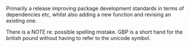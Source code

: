 Primarily a release improving package development standards in terms of dependencies etc, whilst also adding a new function and revising an existing one.

There is a NOTE re: possible spelling mistake. GBP is a short hand for the british pound without having to refer to the unicode symbol.